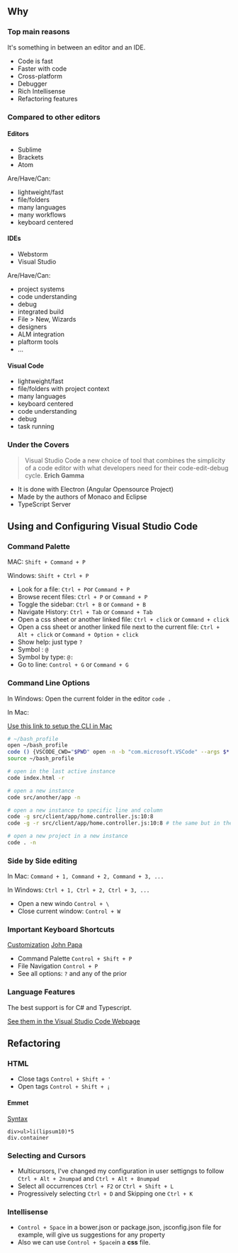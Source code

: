 ## Why

### Top main reasons

It's something in between an editor and an IDE.

* Code is fast
* Faster with code
* Cross-platform
* Debugger
* Rich Intellisense
* Refactoring features

### Compared to other editors

#### Editors 

- Sublime
- Brackets
- Atom

Are/Have/Can:

- lightweight/fast
- file/folders
- many languages
- many workflows
- keyboard centered

#### IDEs

- Webstorm
- Visual Studio

Are/Have/Can:

- project systems
- code understanding
- debug
- integrated build
- File > New, Wizards
- designers
- ALM integration
- plaftorm tools
- ...

#### Visual Code

- lightweight/fast
- file/folders with project context
- many languages
- keyboard centered
- code understanding
- debug
- task running

### Under the Covers

> Visual Studio Code a new choice of tool that combines the simplicity of a code editor with what developers need for their code-edit-debug cycle. **Erich Gamma**

- It is done with Electron (Angular Opensource Project)
- Made by the authors of Monaco and Eclipse
- TypeScript Server

## Using and Configuring Visual Studio Code

### Command Palette

MAC: `Shift + Command + P`

Windows: `Shift + Ctrl + P`

- Look for a file: `Ctrl + P`or `Command + P`
- Browse recent files: `Ctrl + P` or `Command + P`
- Toggle the sidebar: `Ctrl + B` or `Command + B` 
- Navigate History: `Ctrl + Tab` or `Command + Tab`
- Open a css sheet or another linked file: `Ctrl + click` or `Command + click`
- Open a css sheet or another linked file next to the current file: `Ctrl + Alt + click` or `Command + Option + click`
- Show help: just type `?`
- Symbol : `@`
- Symbol by type: `@:`
- Go to line: `Control + G` or `Command + G`

### Command Line Options

In Windows: Open the current folder in the editor ```code .```

In Mac: 

[Use this link to setup the CLI in Mac](https://code.visualstudio.com/Docs/setup)

```bash
# ~/bash_profile
open ~/bash_profile
code () {VSCODE_CWD="$PWD" open -n -b "com.microsoft.VSCode" --args $* ;}
source ~/bash_profile
```

```bash
# open in the last active instance
code index.html -r 

# open a new instance
code src/another/app -n 

# open a new instance to specific line and column
code -g src/client/app/home.controller.js:10:8
code -g -r src/client/app/home.controller.js:10:8 # the same but in the last opened instance

# open a new project in a new instance
code . -n
```

### Side by Side editing

In Mac: `Command + 1, Command + 2, Command + 3, ...`

In Windows: `Ctrl + 1, Ctrl + 2, Ctrl + 3, ...`

- Open a new windo `Control + \`
- Close current window: `Control + W`

### Important Keyboard Shortcuts

[Customization](http://code.visualstudio.com/Docs/customization)
[John Papa](http://www.johnpapa.net/visual-studio-code)

- Command Palette `Control + Shift + P`
- File Navigation `Control + P`
- See all options: `?` and any of the prior

### Language Features

The best support is for C# and Typescript.

[See them in the Visual Studio Code Webpage](http://code.visualstudio.com/Docs/languages)

## Refactoring

### HTML

- Close tags `Control + Shift + '`
- Open tags `Control + Shift + ¡` 

#### Emmet

[Syntax](http://docs.emmet.io)

```
div>ul>li(lipsum10)*5
div.container
```

### Selecting and Cursors

- Multicursors, I've changed my configuration in user settigngs to follow `Ctrl + Alt + 2numpad` and `Ctrl + Alt + 8numpad`
- Select all occurrences `Ctrl + F2` or `Ctrl + Shift + L`
- Progressively selecting `Ctrl + D` and Skipping one `Ctrl + K`

### Intellisense

- `Control + Space` in a bower.json or package.json, jsconfig.json file for example, will give us suggestions for any property
- Also we can use `Control + Space`in a **css** file.
